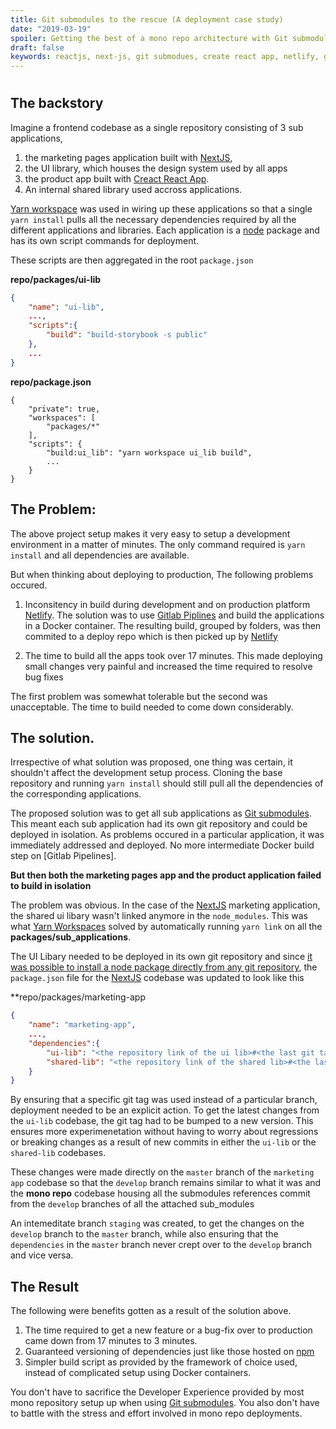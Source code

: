 ```yaml
---
title: Git submodules to the rescue (A deployment case study)
date: "2019-03-19"
spoiler: Getting the best of a mono repo architecture with Git submodules
draft: false
keywords: reactjs, next-js, git submodues, create react app, netlify, gitlab pipelines, docker, npm
---
```


# 

## The backstory
Imagine a frontend codebase as a single repository consisting of 3 sub applications, 
1. the marketing pages application built with [NextJS](https://nextjs.org/), 
2. the UI library, which houses the design system used by all apps 
3. the product app built with [Creact React App](https://facebook.github.io/create-react-app/).
4. An internal shared library used accross applications.

[Yarn workspace](https://yarnpkg.com/lang/en/docs/workspaces/) was used in wiring up these applications so that a single `yarn install` pulls all the necessary dependencies required by all the different applications and libraries. Each application is a [node]() package and has its own script commands for deployment.

These scripts are then aggregated in the root `package.json`

**repo/packages/ui-lib**
```json
{
    "name": "ui-lib",
    ...,
    "scripts":{
        "build": "build-storybook -s public"
    },
    ...
}
```
**repo/package.json**
```
{
    "private": true,
	"workspaces": [
		"packages/*"
	],
    "scripts": {
		"build:ui_lib": "yarn workspace ui_lib build",
		...
    }
}
```


## The Problem:
The above project setup makes it very easy to setup a development environment in a matter of minutes. The only command required is `yarn install` and all dependencies are available.

But when thinking about deploying to production, The following problems occured.
1. Inconsitency in build during development and on production platform [Netlify](https://www.netlify.com/). The solution was to use [Gitlab Piplines]() and build the applications in a Docker container. The resulting build, grouped by folders, was then commited to a deploy repo which is then picked up by [Netlify](https://www.netlify.com/)

2. The time to build all the apps took over 17 minutes. This made deploying small changes very painful and increased the time required to resolve bug fixes

The first problem was somewhat tolerable but the second was unacceptable. The time to build needed to come down considerably.

## The solution.
Irrespective of what solution was proposed, one thing was certain, it shouldn't affect the development setup process. Cloning the base repository and running `yarn install` should still pull all the dependencies of the corresponding applications.

The proposed solution was to get all sub applications as [Git submodules](https://git-scm.com/book/en/v2/Git-Tools-Submodules). This meant each sub application had its own git repository and could be deployed in isolation. As problems occured in a particular application, it was immediately addressed and deployed. No more intermediate Docker build step on [Gitlab Pipelines].

**But then both the marketing pages app and the product application failed to build in isolation**

The problem was obvious. In the case of the [NextJS]() marketing application, the shared ui libary wasn't linked anymore in the `node_modules`. This was what [Yarn Workspaces]() solved by automatically running `yarn link` on all the **packages/sub_applications**. 

The UI Libary needed to be deployed in its own git repository and since [it was possible to install a node package directly from any git repository](), the `package.json` file for the [NextJS]() codebase was updated to look like this

**repo/packages/marketing-app
```json
{
    "name": "marketing-app",
    ...,
    "dependencies":{
        "ui-lib": "<the repository link of the ui lib>#<the last git tag>",
        "shared-lib": "<the repository link of the shared lib>#<the last git tag>"
    }
}
```

By ensuring that a specific git tag was used instead of a particular branch, deployment needed to be an explicit action. To get the latest changes from the `ui-lib` codebase, the git tag had to be bumped to a new version. This ensures more experimenetation without having to worry about regressions or breaking changes as a result of new commits in either the `ui-lib` or the `shared-lib` codebases.

These changes were made directly on the `master` branch of the `marketing app` codebase so that the `develop` branch remains similar to what it was and the **mono repo** codebase housing all the submodules references commit from the `develop` branches of all the attached sub_modules

An intemeditate branch `staging` was created, to get the changes on the `develop` branch to the `master` branch, while also ensuring that the `dependencies` in the `master` branch never crept over to the `develop` branch and vice versa.

## The Result
The following were benefits gotten as a result of the solution above.
1. The time required to get a new feature or a bug-fix over to production came down from 17 minutes to 3 minutes.
2. Guaranteed versioning of dependencies just like those hosted on [npm](https://www.npmjs.com/)
3. Simpler build script as provided by the framework of choice used, instead of complicated setup using Docker containers.

You don't have to sacrifice the Developer Experience provided by most mono repository setup up when using [Git submodules](). You also don't have to battle with the stress and effort involved in mono repo deployments. 
